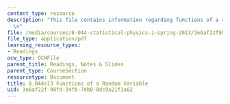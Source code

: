 ```yaml
---
content_type: resource
description: "This file contains information regarding functions of a random variable.\r\
  \n"
file: /media/courses/8-044-statistical-physics-i-spring-2013/3e6af22f98fd34fb7db08dc9a21f1a62_MIT8_044S13_ProbabilityCh3.pdf
file_type: application/pdf
learning_resource_types:
- Readings
ocw_type: OCWFile
parent_title: Readings, Notes & Slides
parent_type: CourseSection
resourcetype: Document
title: 8.044s13 Functions of a Random Variable
uid: 3e6af22f-98fd-34fb-7db0-8dc9a21f1a62
---
```

